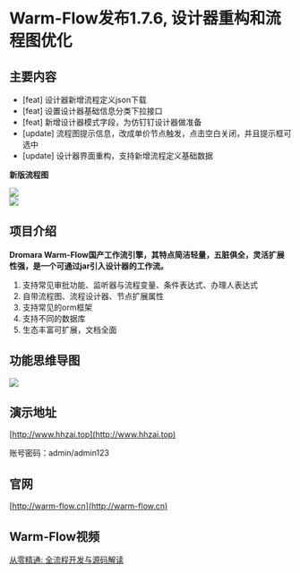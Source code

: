 # Warm-Flow发布1.7.6, 设计器重构和流程图优化

## 主要内容
- [feat] 设计器新增流程定义json下载
- [feat] 设置设计器基础信息分类下拉接口
- [feat] 新增设计器模式字段，为仿钉钉设计器做准备
- [update] 流程图提示信息，改成单价节点触发，点击空白关闭，并且提示框可选中
- [update] 设计器界面重构，支持新增流程定义基础数据

**新版流程图**

<div class="yat"><img src="https://foruda.gitee.com/images/1750866311675627647/4fff1881_2218307.png"/></div>
<div class="yat"><img src="https://foruda.gitee.com/images/1750899440440383448/c328e06f_2218307.png"/></div>



## 项目介绍

**Dromara Warm-Flow国产工作流引擎，其特点简洁轻量，五脏俱全，灵活扩展性强，是一个可通过jar引入设计器的工作流。**

1. 支持常见审批功能、监听器与流程变量、条件表达式、办理人表达式
1. 自带流程图、流程设计器、节点扩展属性
1. 支持常见的orm框架
1. 支持不同的数据库
1. 生态丰富可扩展，文档全面

## 功能思维导图
<div><img src="https://foruda.gitee.com/images/1749458482882123468/1ce24e01_2218307.png"/></div>


## 演示地址
[http://www.hhzai.top](http://www.hhzai.top)


账号密码：admin/admin123


## 官网
[http://warm-flow.cn](http://warm-flow.cn)


## Warm-Flow视频
[从零精通: 全流程开发与源码解读](https://www.bilibili.com/video/BV1AWRGYEEVr/?spm_id_from=333.1387.0.0&vd_source=1be886ace16159801f6ed0106df215d9)


